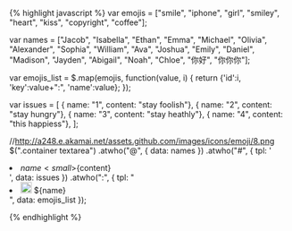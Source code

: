 
{% highlight javascript %}
var emojis = ["smile", "iphone", "girl", "smiley", "heart", "kiss", "copyright", "coffee"];

var names = ["Jacob", "Isabella", "Ethan", "Emma", "Michael", "Olivia", "Alexander", "Sophia", "William", "Ava", "Joshua", "Emily", "Daniel", "Madison", "Jayden", "Abigail", "Noah", "Chloe", "你好", "你你你"];

var emojis_list = $.map(emojis, function(value, i) {
  return {'id':i, 'key':value+":", 'name':value};
});

var issues = [
  { name: "1", content: "stay foolish"},
  { name: "2", content: "stay hungry"},
  { name: "3", content: "stay heathly"},
  { name: "4", content: "this happiess"},
];

//http://a248.e.akamai.net/assets.github.com/images/icons/emoji/8.png
$(".container textarea")
  .atwho("@", {
    data: names
  })
  .atwho("#", {
    tpl: '<li data-value="${name}">${name} <small>${content}</small></li>',
    data: issues
  })
  .atwho(":", {
    tpl: "<li data-value='${key}'><img src='http://a248.e.akamai.net/assets.github.com/images/icons/emoji/${name}.png' height='20' width='20'/> ${name} </li>",
    data: emojis_list
  });

{% endhighlight %}
